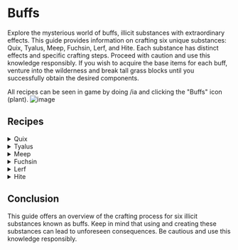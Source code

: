# Buffs

Explore the mysterious world of buffs, illicit substances with extraordinary effects. This guide provides information on crafting six unique substances: Quix, Tyalus, Meep, Fuchsin, Lerf, and Hite. Each substance has distinct effects and specific crafting steps. Proceed with caution and use this knowledge responsibly. If you wish to acquire the base items for each buff, venture into the wilderness and break tall grass blocks until you successfully obtain the desired components.

All recipes can be seen in game by doing /ia and clicking the "Buffs" icon (plant).
![image](https://i.imgur.com/cCj2z9U.png)

## Recipes

<details>
<summary>Quix</summary>

**Effects:** Speed, Instant Damage

**Crafting Steps:**
1. Obtain 1 quix plant to get a quix leaf. You can get these from tall grass.
2. Combine 1 white concrete with 1 quix leaf to create quix paste.
3. Place the quix paste in a smoker to produce quix.

![image](https://i.imgur.com/VSltGC0.png)

![image](https://i.imgur.com/iUHqvmi.png)

![image](https://i.imgur.com/7qiNESj.png)

</details>

<details>
<summary>Tyalus</summary>

**Effects:** Fire Resistance, Instant Damage

**Crafting Steps:**
1. Obtain 1 Tyalus plant to produce 2 tyalus seeds. These can be found in tall grass.
2. Combine 1 tyalus seed with 4 cobblestone to create tyalus powder.
3. Combine 1 water bucket with tyalus powder to form tyalus slime.
4. Combine 3 tyalus slimes to create tyalus erthro.

![image](https://i.imgur.com/LFFbwcF.png)

![image](https://i.imgur.com/qHOhxcQ.png)

![image](https://i.imgur.com/baiAanY.png)

![image](https://i.imgur.com/kyceOri.png)

</details>

<details>
<summary>Meep</summary>

**Effects:** Glowing, Jump Boost

**Crafting Steps:**
1. Combine 3 dried kelp to create a meep bonder.
2. Mix 1 water bucket with the meep bonder to produce tree sap.
3. Combine 3 bones and 2 strings to create a meep primer.
4. Mix 4 meep primers with 1 tree sap to produce meep.

![image](https://i.imgur.com/hUGPh4n.png)

![image](https://i.imgur.com/1QcTPSr.png)

![image](https://i.imgur.com/Xm777eV.png)

![image](https://i.imgur.com/euIYY6q.png)
</details>

<details>
<summary>Fuchsin</summary>

**Effects:** Levitation, Blindness, Slow Falling

**Crafting Steps:**
1. Combine 1 flint and steel with 1 tuff to create fuchsin safrole.
2. Combine 3 gunpowder, 1 glass bottle, and 1 meep to create meep chloride.
3. Mix 5 fuchsin safroles with 1 meep chloride to produce fuchsin elixir.
4. Place the fuchsin elixir in a smoker to create fuchsin.

![image](https://i.imgur.com/JtVYbc7.png)

![image](https://i.imgur.com/5oIYUfd.png)

![image](https://i.imgur.com/INDGDaj.png)

![image](https://i.imgur.com/DQa0s7D.png)
</details>

<details>
<summary>Lerf</summary>

**Effects:** Speed, Blindness, Nausea

**Crafting Steps:**
1. Combine 2 quix paste, 2 meep bonder, and 1 fuchsin elixir to create sleepitol.
2. Mix 4 honeycomb with 1 amethyst shard to produce solvum.
3. Combine 4 fermented spider eyes, 4 blaze powder, and 1 meep bonder to create lerf fungus.
4. Mix 2 lerf fungus, 2 solvum, 4 tyalus slime, and 1 sleepitol to produce lerf.

![image](https://i.imgur.com/vfwRdWr.png)

![image](https://i.imgur.com/15p95C7.png)

![image](https://i.imgur.com/jqoaaan.png)

![image](https://i.imgur.com/edqOxAy.png)
</details>

<details>
<summary>Hite</summary>

**Effects:** Dolphin's Grace, Night Vision, Mining Fatigue

**Crafting Steps:**
1. Combine 4 kelp, 2 sea pickles, 2 frogspawn, and 1 raw cod to create hite membrane.
2. Mix 4 tyalus slime, 4 sleepitol, and 1 hite membrane to produce hite.

![image](https://i.imgur.com/8MlEIFo.png)

![image](https://i.imgur.com/iXmnAtj.png)

</details>

## Conclusion

This guide offers an overview of the crafting process for six illicit substances known as buffs. Keep in mind that using and creating these substances can lead to unforeseen consequences. Be cautious and use this knowledge responsibly.
